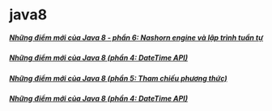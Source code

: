 # java8
##### [Những điểm mới của Java 8 - phần 6: Nashorn engine và lập trình tuần tự](http://smartjob.vn/nhung-diem-moi-cua-java-8-phan-6-nashorn-engine-va-lap-trinh-tuan-tu/)
##### [Những điểm mới của Java 8 (phần 4: DateTime API)](http://smartjob.vn/nhung-diem-moi-cua-java-8-phan-4-datetime-api/)
##### [Những điểm mới của Java 8 (phần 5: Tham chiếu phương thức)](http://smartjob.vn/nhung-diem-moi-cua-java-8-phan-5-tham-chieu-phuong-thuc/)
##### [Những điểm mới của Java 8 (phần 4: DateTime API)](http://smartjob.vn/nhung-diem-moi-cua-java-8-phan-4-datetime-api/)

